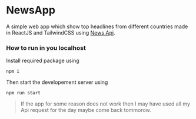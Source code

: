 # NewsApp

A simple web app which show top headlines from different countries made in ReactJS and TailwindCSS using [News Api](https://newsapi.org/).

### How to run in you localhost

Install required package using

```shell
npm i
```

Then start the developement server using

```shell
npm run start
```

> If the app for some reason does not work then I may have used all my Api request for the day maybe come back tommorow.